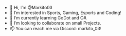 - 👋 Hi, I’m @Markito03
- 👀 I’m interested in Sports, Gaming, Esports and Coding!
- 🌱 I’m currently learning GoDot and C#.
- 💞️ I’m looking to collaborate on small Projects.
- 📫 You can reach me via Discord: markito_03! 

<!---
Markito03/Markito03 is a ✨ special ✨ repository because its `README.md` (this file) appears on your GitHub profile.
You can click the Preview link to take a look at your changes.
--->
